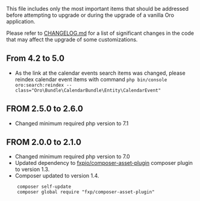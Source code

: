 This file includes only the most important items that should be addressed before attempting to upgrade or during the upgrade of a vanilla Oro application.

Please refer to [CHANGELOG.md](CHANGELOG.md) for a list of significant changes in the code that may affect the upgrade of some customizations.

## From 4.2 to 5.0

 - As the link at the calendar events search items was changed,
   please reindex calendar event items with command 
   `php bin/console oro:search:reindex --class="Oro\Bundle\CalendarBundle\Entity\CalendarEvent"`

## FROM 2.5.0 to 2.6.0
- Changed minimum required php version to 7.1

## FROM 2.0.0 to 2.1.0
- Changed minimum required php version to 7.0
- Updated dependency to [fxpio/composer-asset-plugin](https://github.com/fxpio/composer-asset-plugin) composer plugin to version 1.3.
- Composer updated to version 1.4.

```
    composer self-update
    composer global require "fxp/composer-asset-plugin"
```
